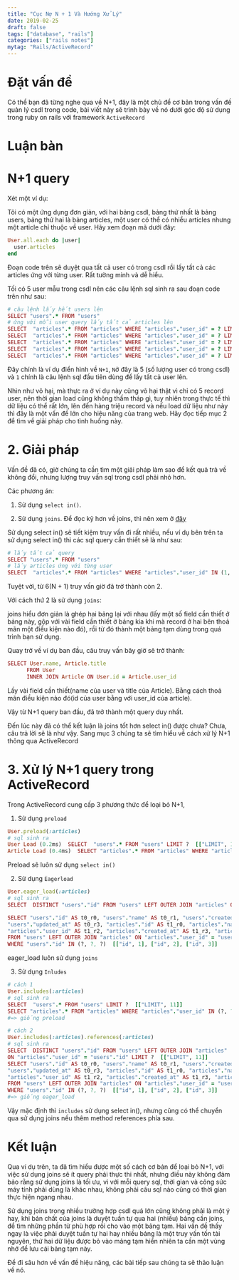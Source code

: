 ```yaml
---
title: "Cục Nợ N + 1 Và Hướng Xử Lý"
date: 2019-02-25
draft: false
tags: ["database", "rails"]
categories: ["rails notes"]
mytag: "Rails/ActiveRecord"
---
```


# Đặt vấn đề

Có thể bạn đã từng nghe qua về N+1, đây là một chủ để cơ bản trong vấn đề quản lý csdl trong code, bài viết này sẽ trình bày về nó dưới góc độ sử dụng trong ruby on rails với framework `ActiveRecord`

# Luận bàn

# N+1 query

Xét một ví dụ: 

Tôi có một ứng dụng đơn giản, với hai bảng csdl, bảng thứ nhất là bảng users, bảng thứ hai là bảng articles, một user có thể có nhiều articles nhưng một article chỉ thuộc về user. Hãy xem đoạn mã dưới đây:

```ruby
User.all.each do |user|
  user.articles
end
```
Đoạn code trên sẽ duyệt qua tất cả user có trong csdl rồi lấy tất cả các articles ứng với từng user. Rất tường minh và dễ hiểu. 

Tối có 5 user mẫu trong csdl nên các câu lệnh sql sinh ra sau đoạn code trên như sau:

```ruby
# câu lệnh lấy hết users lên
SELECT "users".* FROM "users"
# ứng với mỗi user query lấy tất cả articles lên
SELECT  "articles".* FROM "articles" WHERE "articles"."user_id" = ? LIMIT ?  [["user_id", 1], ["LIMIT", 11]]
SELECT  "articles".* FROM "articles" WHERE "articles"."user_id" = ? LIMIT ?  [["user_id", 2], ["LIMIT", 11]]
SELECT  "articles".* FROM "articles" WHERE "articles"."user_id" = ? LIMIT ?  [["user_id", 3], ["LIMIT", 11]]
SELECT  "articles".* FROM "articles" WHERE "articles"."user_id" = ? LIMIT ?  [["user_id", 4], ["LIMIT", 11]]
SELECT  "articles".* FROM "articles" WHERE "articles"."user_id" = ? LIMIT ?  [["user_id", 5], ["LIMIT", 11]]
```

Đây chính là ví dụ điển hình về `N+1`, `N`ở đây là 5 (số lượng user có trong csdl) và `1` chính là câu lệnh sql đầu tiên dùng để lấy tất cả user lên.

Nhìn như vô hại, mà thực ra ở ví dụ này cũng vô hại thật vì chỉ có 5 record user, nên thời gian load cũng không thấm tháp gì, tuy nhiên trong thực tế thì dữ liệu có thể rất lớn, lên đến hàng triệu record và nếu load dữ liệu như này thì đây là một vấn đề lớn cho hiệu năng của trang web. Hãy đọc tiếp mục 2 để tìm về giải pháp cho tình huống này.

# 2. Giải pháp

Vấn đề đã có, giờ chúng ta cần tìm một giải pháp làm sao để kết quả trả về không đổi, nhưng lượng truy vấn sql trong csdl phải nhỏ hơn.

Các phương án:

1. Sử dụng `select in()`.

2. Sử dụng `joins`. Để đọc kỹ hơn về joins, thì nên xem ở [đây](https://www.w3schools.com/sql/sql_join.asp)

Sử dụng select in() sẽ tiết kiệm truy vấn đi rất nhiều, nếu ví dụ bên trên ta sử dụng select in() thì các sql query cần thiết sẽ là như sau:

```ruby
# lấy tất cả query
SELECT "users".* FROM "users"
# lấy articles ứng với từng user
SELECT  "articles".* FROM "articles" WHERE "articles"."user_id" IN (1, 2, 3, 4, 5)
```

Tuyệt vời, từ 6(N + 1) truy vấn giờ đã trở thành còn 2.

Với cách thứ 2 là sử dụng `joins`:

joins hiểu đơn giản là ghép hai bảng lại với nhau (lấy một số field cần thiết ở bảng này, gộp với vài field cần thiết ở bảng kia khi mà record ở hai bên thoả mãn một điều kiện nào đó), rồi từ đó thành một bảng tạm dùng trong quá trình bạn sử dụng.

Quay trở về ví dụ ban đầu, câu truy vấn bây giờ sẽ trở thành: 

```ruby
SELECT User.name, Article.title
      FROM User
      INNER JOIN Article ON User.id = Article.user_id
```

Lấy vài field cần thiết(name của user và title của Article).
Bằng cách thoả mãn điều kiện nào đó(id của user bằng với user_id của article).

Vậy từ N+1 query ban đầu, đã trở thành một query duy nhất. 

Đến lúc này đã có thể kết luận là joins tốt hơn select in() được chưa? Chưa, câu trả lời sẽ là như vậy. Sang mục 3 chúng ta sẽ tìm hiểu về cách xử lý N+1 thông qua ActiveRecord

# 3. Xử lý N+1 query trong ActiveRecord

Trong ActiveRecord cung cấp 3 phương thức để loại bỏ N+1,

1) Sử dụng `preload`

```ruby
User.preload(:articles)
# sql sinh ra
User Load (0.2ms)  SELECT  "users".* FROM "users" LIMIT ?  [["LIMIT", 11]]
Article Load (0.4ms)  SELECT "articles".* FROM "articles" WHERE "articles"."user_id" IN (?, ?, ?)  [["user_id", 1], ["user_id", 2], ["user_id", 3]]
```
Preload sẽ luôn sử dụng `select in()`

2) Sử dụng `Eagerload`

```ruby
User.eager_load(:articles)
# sql sinh ra
SELECT  DISTINCT "users"."id" FROM "users" LEFT OUTER JOIN "articles" ON "articles"."user_id" = "users"."id" LIMIT ?  [["LIMIT", 11]]

SELECT "users"."id" AS t0_r0, "users"."name" AS t0_r1, "users"."created_at" AS t0_r2,
"users"."updated_at" AS t0_r3, "articles"."id" AS t1_r0, "articles"."name" AS t1_r1,
"articles"."user_id" AS t1_r2, "articles"."created_at" AS t1_r3, "articles"."updated_at" AS t1_r4
FROM "users" LEFT OUTER JOIN "articles" ON "articles"."user_id" = "users"."id" 
WHERE "users"."id" IN (?, ?, ?)  [["id", 1], ["id", 2], ["id", 3]]
```

eager_load luôn sử dụng `joins`

3) Sử dụng `Inludes`

```ruby
# cách 1
User.includes(:articles)
# sql sinh ra
SELECT  "users".* FROM "users" LIMIT ?  [["LIMIT", 11]]
SELECT "articles".* FROM "articles" WHERE "articles"."user_id" IN (?, ?, ?)  [["user_id", 1], ["user_id", 2], ["user_id", 3]]
#=> giống preload

# cách 2
User.includes(:articles).references(:articles)
# sql sinh ra
SELECT  DISTINCT "users"."id" FROM "users" LEFT OUTER JOIN "articles" 
ON "articles"."user_id" = "users"."id" LIMIT ?  [["LIMIT", 11]]
SELECT "users"."id" AS t0_r0, "users"."name" AS t0_r1, "users"."created_at" AS t0_r2,
"users"."updated_at" AS t0_r3, "articles"."id" AS t1_r0, "articles"."name" AS t1_r1,
"articles"."user_id" AS t1_r2, "articles"."created_at" AS t1_r3, "articles"."updated_at" AS t1_r4
FROM "users" LEFT OUTER JOIN "articles" ON "articles"."user_id" = "users"."id" 
WHERE "users"."id" IN (?, ?, ?)  [["id", 1], ["id", 2], ["id", 3]]
#=> giống eager_load
```
Vậy mặc định thì `includes` sử dụng select in(), nhưng cũng có thể chuyển qua sử dụng joins nếu thêm method references phía sau.

# Kết luận

Qua ví dụ trên, ta đã tìm hiểu được một số cách cơ bản để loại bỏ N+1, với việc sử dụng joins sẽ ít query phải thực thi nhất, nhưng điều này không đảm bảo rằng sử dụng joins là tối ưu, vì với mỗi query sql, thời gian và công sức máy tính phải dùng là khác nhau, không phải câu sql nào cũng có thời gian thực hiện ngang nhau.   

Sử dụng joins trong nhiều trường hợp csdl quá lớn cũng không phải là một ý hay, khi bản chất của joins là duyệt tuần tự qua hai (nhiều) bảng cần joins, để tìm những phần tử phù hợp rồi cho vào một bảng tạm. Hai vấn đề thấy ngay là việc phải duyệt tuần tự hai hay nhiều bảng là một truy vấn tốn tài nguyên, thứ hai dữ liệu được bỏ vào mảng tạm hiển nhiên ta cần một vùng nhớ để lưu cái bảng tạm này.  

Để đi sâu hơn về vấn đề hiệu năng, các bài tiếp sau chúng ta sẽ thảo luận về nó.
